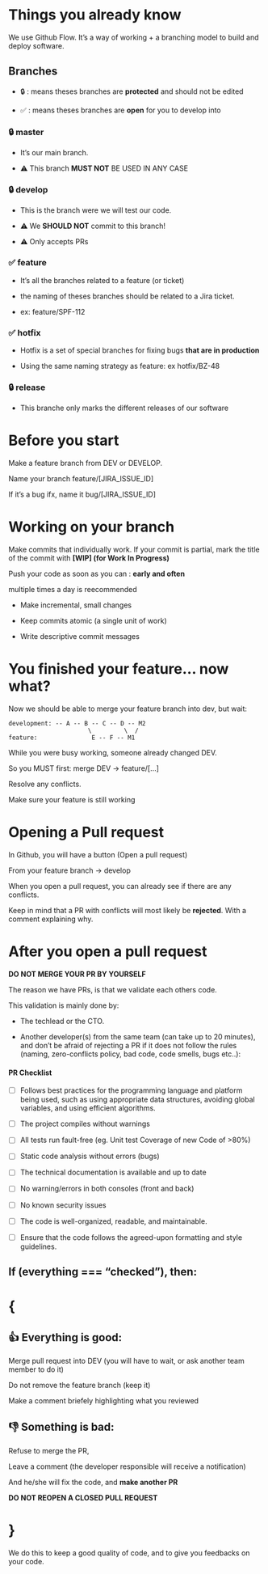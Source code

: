 # Things you already know

We use Github Flow. It’s a way of working + a branching model to build and deploy software.

## Branches

- 🔒 : means theses branches are **protected** and should not be edited

- ✅ : means theses branches are **open** for you to develop into

### 🔒 master

- It’s our main branch.

- :warning: This branch **MUST NOT** BE USED IN ANY CASE

### 🔒 develop

- This is the branch were we will test our code.

- :warning: We **SHOULD NOT** commit to this branch!

- ⚠️ Only accepts PRs

### ✅ feature

- It’s all the branches related to a feature (or ticket)

- the naming of theses branches should be related to a Jira ticket.

- ex: feature/SPF-112

### ✅ hotfix

- Hotfix is a set of special branches for fixing bugs **that are in production**

- Using the same naming strategy as feature: ex hotfix/BZ-48

### 🔒 release

- This branche only marks the different releases of our software

# Before you start

Make a feature branch from DEV or DEVELOP.

Name your branch feature/[JIRA_ISSUE_ID]

If it’s a bug ifx, name it bug/[JIRA_ISSUE_ID]

# Working on your branch

Make commits that individually work. If your commit is partial, mark the title of the commit with **[WIP] (for Work In Progress)**

Push your code as soon as you can : **early and often**

multiple times a day is reecommended

- Make incremental, small changes
  
- Keep commits atomic (a single unit of work)
  
- Write descriptive commit messages
  

# You finished your feature… now what?

Now we should be able to merge your feature branch into dev, but wait:

```
development: -- A -- B -- C -- D -- M2
                      \         \  /
feature:               E -- F -- M1
```

While you were busy working, someone already changed DEV.

So you MUST first: merge DEV → feature/[…]

Resolve any conflicts.

Make sure your feature is still working

# Opening a Pull request

In Github, you will have a button (Open a pull request)

From your feature branch → develop

When you open a pull request, you can already see if there are any conflicts.

Keep in mind that a PR with conflicts will most likely be **rejected**. With a comment explaining why.

# After you open a pull request

**DO NOT MERGE YOUR PR BY YOURSELF**

The reason we have PRs, is that we validate each others code.

This validation is mainly done by:

- The techlead or the CTO.
  
- Another developer(s) from the same team (can take up to 20 minutes), and don’t be afraid of rejecting a PR if it does not follow the rules (naming, zero-conflicts policy, bad code, code smells, bugs etc..):
  

#### PR Checklist

* [ ] Follows best practices for the programming language and platform being used, such as using appropriate data structures, avoiding global variables, and using efficient algorithms.

* [ ] The project compiles without warnings 

* [ ] All tests run fault-free (eg. Unit test Coverage of new Code of >80%)

* [ ] Static code analysis without errors (bugs)

* [ ] The technical documentation is available and up to date 

* [ ] No warning/errors in both consoles (front and back)

* [ ] No known security issues

* [ ] The code is well-organized, readable, and maintainable.

* [ ] Ensure that the code follows the agreed-upon formatting and style guidelines.

## If (everything === “checked”), then:

# {

## 👍 Everything is good:

Merge pull request into DEV (you will have to wait, or ask another team member to do it)

Do not remove the feature branch (keep it)

Make a comment briefely highlighting what you reviewed

## 👎 Something is bad:

Refuse to merge the PR,

Leave a comment (the developer responsible will receive a notification)

And he/she will fix the code, and **make another PR**

**DO NOT REOPEN A CLOSED PULL REQUEST**

# }

We do this to keep a good quality of code, and to give you feedbacks on your code.
